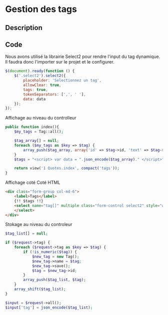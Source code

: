 # Gestion des tags

## Description

## Code

Nous avons utilisé la librairie Select2 pour rendre l'input du tag dynamique. Il faudra donc l'importer sur le projet et le configurer.

```js
$(document).ready(function () {
    $('.select2').select2({
        placeholder: 'Selectionnez un tag',
        allowClear: true,
        tags: true,
        tokenSeparators: [',', ' '],
        data: data
    });
});
```

Affichage au niveau du controlleur 

```php
public function index(){
    $my_tags = Tag::all();

    $tag_array[] = null;
    foreach ($my_tags as $key => $tag) {
        array_push($tag_array, array('id' => $tag->id, 'text' => $tag->name));
    }
    $tags = "<script> var data = ".json_encode($tag_array)." </script>";

    return view('1 Quotes.index', compact('tags'));
}
```


Affichage coté Coté HTML

```html
<div class="form-group col-md-6">
    <label>Tags</label>
    {!! $tags !!}
    <select name="tag[]" multiple class="form-control select2" style="width: 100%">
    </select>
</div>
```

Stokage au niveau du controleur 

```php
$tag_list[] = null;

if ($request->tag) {
    foreach ($request->tag as $key => $tag) {
        if (!is_numeric($tag)) {
            $new_tag = new Tag();
            $new_tag->name = $tag;
            $new_tag->save();
            $tag = $new_tag->id;
        }
        array_push($tag_list, $tag);
    }
    array_shift($tag_list);
}

$input = $request->all();
$input['tag'] = json_encode($tag_list);
```
